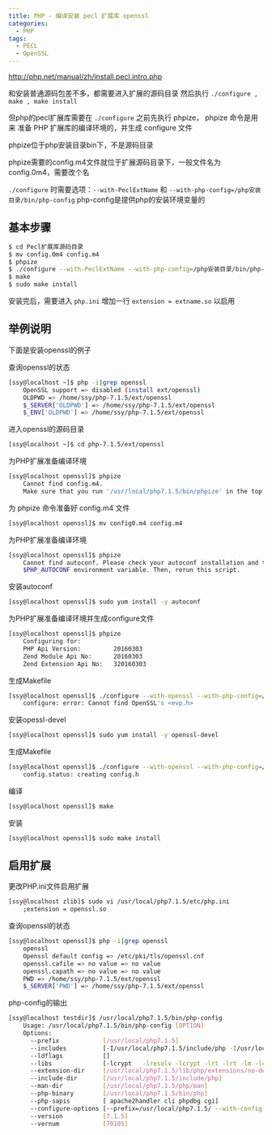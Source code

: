 ```yaml
---
title: PHP - 编译安装 pecl 扩展库 openssl
categories:
  - PHP
tags:
  - PECL
  - OpenSSL
---
```


http://php.net/manual/zh/install.pecl.intro.php

和安装普通源码包差不多，都需要进入扩展的源码目录
然后执行 `./configure , make , make install`

但php的pecl扩展库需要在 `./configure` 之前先执行 phpize， phpize 命令是用来
准备 PHP 扩展库的编译环境的，并生成 configure 文件

<!--more-->

phpize位于php安装目录bin下，不是源码目录

phpize需要的config.m4文件就位于扩展源码目录下，一般文件名为config.0m4，需要改个名

`./configure` 时需要选项：`--with-PeclExtName` 和 `--with-php-config=/php安装目录/bin/php-config`
php-config是提供php的安装环境变量的

## 基本步骤

```bash
$ cd Pecl扩展库源码目录
$ mv config.0m4 config.m4
$ phpize
$ ./configure --with-PeclExtName --with-php-config=/php安装目录/bin/php-config
$ make
$ sudo make install
```

安装完后，需要进入 `php.ini` 增加一行 `extension = extname.so` 以启用

## 举例说明

下面是安装openssl的例子

查询openssl的状态
```bash
[ssy@localhost ~]$ php -i|grep openssl
    OpenSSL support => disabled (install ext/openssl)
    OLDPWD => /home/ssy/php-7.1.5/ext/openssl
    $_SERVER['OLDPWD'] => /home/ssy/php-7.1.5/ext/openssl
    $_ENV['OLDPWD'] => /home/ssy/php-7.1.5/ext/openssl
```

进入openssl的源码目录
```bash
[ssy@localhost ~]$ cd php-7.1.5/ext/openssl
```

为PHP扩展准备编译环境
```bash
[ssy@localhost openssl]$ phpize
    Cannot find config.m4. 
    Make sure that you run '/usr/local/php7.1.5/bin/phpize' in the top level source directory of the module
```

为 phpize 命令准备好 config.m4 文件
```bash
[ssy@localhost openssl]$ mv config0.m4 config.m4
```

为PHP扩展准备编译环境
```bash
[ssy@localhost openssl]$ phpize
    Cannot find autoconf. Please check your autoconf installation and the
    $PHP_AUTOCONF environment variable. Then, rerun this script.
```

安装autoconf
```bash
[ssy@localhost openssl]$ sudo yum install -y autoconf
```

为PHP扩展准备编译环境并生成configure文件
```bash
[ssy@localhost openssl]$ phpize
    Configuring for:
    PHP Api Version:         20160303
    Zend Module Api No:      20160303
    Zend Extension Api No:   320160303
```

生成Makefile
```bash
[ssy@localhost openssl]$ ./configure --with-openssl --with-php-config=/usr/local/php7.1.5/bin/php-config 
    configure: error: Cannot find OpenSSL's <evp.h>
```

安装opessl-devel
```bash
[ssy@localhost openssl]$ sudo yum install -y openssl-devel
```

生成Makefile
```bash
[ssy@localhost openssl]$ ./configure --with-openssl --with-php-config=/usr/local/php7.1.5/bin/php-config 
    config.status: creating config.h
```

编译
```bash
[ssy@localhost openssl]$ make
```

安装
```bash
[ssy@localhost openssl]$ sudo make install
```

## 启用扩展

更改PHP.ini文件启用扩展
```bash
[ssy@localhost zlib]$ sudo vi /usr/local/php7.1.5/etc/php.ini
    ;extension = openssl.so
```

查询openssl的状态
```bash
[ssy@localhost openssl]$ php -i|grep openssl
    openssl
    Openssl default config => /etc/pki/tls/openssl.cnf
    openssl.cafile => no value => no value
    openssl.capath => no value => no value
    PWD => /home/ssy/php-7.1.5/ext/openssl
    $_SERVER['PWD'] => /home/ssy/php-7.1.5/ext/openssl
```

php-config的输出
```bash
[ssy@localhost testdir]$ /usr/local/php7.1.5/bin/php-config
    Usage: /usr/local/php7.1.5/bin/php-config [OPTION]
    Options:
      --prefix            [/usr/local/php7.1.5]
      --includes          [-I/usr/local/php7.1.5/include/php -I/usr/local/php7.1.5/include/php/main -I/usr/local/php7.1.5/include/php/TSRM -I/usr/local/php7.1.5/include/php/Zend -I/usr/local/php7.1.5/include/php/ext -I/usr/local/php7.1.5/include/php/ext/date/lib]
      --ldflags           []
      --libs              [-lcrypt   -lresolv -lcrypt -lrt -lrt -lm -ldl -lnsl  -lpthread -lxml2 -lz -lm -lxml2 -lz -lm -lxml2 -lz -lm -lcrypt -lxml2 -lz -lm -lxml2 -lz -lm -lxml2 -lz -lm -lcrypt ]
      --extension-dir     [/usr/local/php7.1.5/lib/php/extensions/no-debug-zts-20160303]
      --include-dir       [/usr/local/php7.1.5/include/php]
      --man-dir           [/usr/local/php7.1.5/php/man]
      --php-binary        [/usr/local/php7.1.5/bin/php]
      --php-sapis         [ apache2handler cli phpdbg cgi]
      --configure-options [--prefix=/usr/local/php7.1.5/ --with-config-file-path=/usr/local/php7.1.5/etc/ --with-apxs2=/usr/local/httpd-2.4.25/bin/apxs --enable-mysqlnd --with-mysqli=mysqlnd --with-pdo-mysql=mysqlnd --enable-bcmath --enable-mbstring]
      --version           [7.1.5]
      --vernum            [70105]
```


